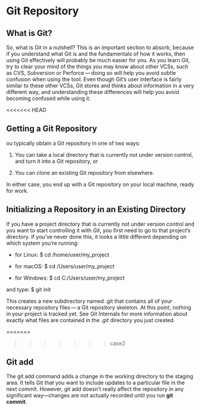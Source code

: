 # Git Repository
## What is Git?
So, what is Git in a nutshell? This is an important section to absorb, because if you understand what Git is and the fundamentals of how it works, then using Git effectively will probably be much easier for you. As you learn Git, try to clear your mind of the things you may know about other VCSs, such as CVS, Subversion or Perforce — doing so will help you avoid subtle confusion when using the tool. Even though Git’s user interface is fairly similar to these other VCSs, Git stores and thinks about information in a very different way, and understanding these differences will help you avoid becoming confused while using it.

<<<<<<< HEAD
## Getting a Git Repository
ou typically obtain a Git repository in one of two ways:

1. You can take a local directory that is currently not under version control, and turn it into a Git repository, or

2. You can clone an existing Git repository from elsewhere.

In either case, you end up with a Git repository on your local machine, ready for work.

## Initializing a Repository in an Existing Directory
If you have a project directory that is currently not under version control and you want to start controlling it with *Git*, you first need to go to that project’s directory. If you’ve never done this, it looks a little different depending on which system you’re running:
* for Linux:
$ cd /home/user/my_project

* for macOS:
$ cd /Users/user/my_project

* for Windows:
$ cd C:/Users/user/my_project

and type:
$ git init

This creates a new subdirectory named .git that contains all of your necessary repository files — a Git repository skeleton. At this point, nothing in your project is tracked yet. See Git Internals for more information about exactly what files are contained in the               *.git* directory you just created.

=======
>>>>>>> case2
## Git add 
The git add command adds a change in the working directory to the staging area. It tells Git that you want to include updates to a particular file in the next commit. However, git add doesn't really affect the repository in any significant way—changes are not actually recorded until you run **git commit**.